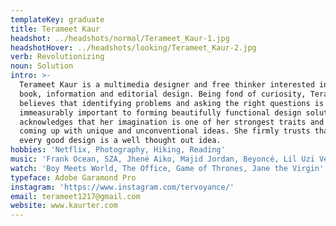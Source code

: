 ```yaml
---
templateKey: graduate
title: Terameet Kaur
headshot: ../headshots/normal/Terameet_Kaur-1.jpg
headshotHover: ../headshots/looking/Terameet_Kaur-2.jpg
verb: Revolutionizing
noun: Solution
intro: >-
  Terameet Kaur is a multimedia designer and free thinker interested in package,
  book, information and editorial design. Being fond of curiosity, Terameet
  believes that identifying problems and asking the right questions is
  immeasurably important to forming beautifully functional design solutions. She
  acknowledges that her imagination is one of her strongest traits and enjoys
  coming up with unique and unconventional ideas. She firmly trusts that behind
  every good design is a well thought out idea. 
hobbies: 'Netflix, Photography, Hiking, Reading'
music: 'Frank Ocean, SZA, Jhené Aiko, Majid Jordan, Beyoncé, Lil Uzi Vert'
watch: 'Boy Meets World, The Office, Game of Thrones, Jane the Virgin'
typeface: Adobe Garamond Pro
instagram: 'https://www.instagram.com/tervoyance/'
email: terameet1217@gmail.com
website: www.kaurter.com
---
```


